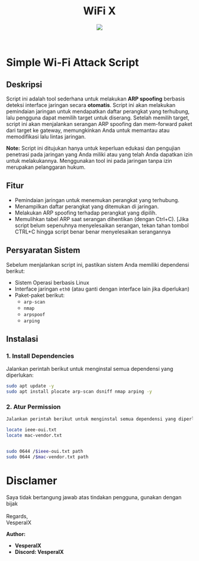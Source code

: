 <h1 align="center">WiFi X</h1>

<p align="center">
    <img src="https://github.com/VesperaIX/WiFiX/blob/main/src/img.png">
</p>

<br>

# Simple Wi-Fi Attack Script

## Deskripsi
Script ini adalah tool sederhana untuk melakukan **ARP spoofing** berbasis deteksi interface jaringan secara **otomatis**. Script ini akan melakukan pemindaian jaringan untuk mendapatkan daftar perangkat yang terhubung, lalu pengguna dapat memilih target untuk diserang. Setelah memilih target, script ini akan menjalankan serangan ARP spoofing dan mem-forward paket dari target ke gateway, memungkinkan Anda untuk memantau atau memodifikasi lalu lintas jaringan.

**Note:** Script ini ditujukan hanya untuk keperluan edukasi dan pengujian penetrasi pada jaringan yang Anda miliki atau yang telah Anda dapatkan izin untuk melakukannya. Menggunakan tool ini pada jaringan tanpa izin merupakan pelanggaran hukum.

## Fitur
- Pemindaian jaringan untuk menemukan perangkat yang terhubung.
- Menampilkan daftar perangkat yang ditemukan di jaringan.
- Melakukan ARP spoofing terhadap perangkat yang dipilih.
- Memulihkan tabel ARP saat serangan dihentikan (dengan Ctrl+C). [Jika script belum sepenuhnya menyelesaikan serangan, tekan tahan tombol CTRL+C hingga script benar benar menyelesaikan serangannya

## Persyaratan Sistem
Sebelum menjalankan script ini, pastikan sistem Anda memiliki dependensi berikut:
- Sistem Operasi berbasis Linux
- Interface jaringan `eth0` (atau ganti dengan interface lain jika diperlukan)
- Paket-paket berikut:
  - `arp-scan`
  - `nmap`
  - `arpspoof`
  - `arping`

## Instalasi

### 1. Install Dependencies
Jalankan perintah berikut untuk menginstal semua dependensi yang diperlukan:

```bash
sudo apt update -y
sudo apt install plocate arp-scan dsniff nmap arping -y
```

### 2. Atur Permission
```bash
Jalankan perintah berikut untuk menginstal semua dependensi yang diperlukan:

locate ieee-oui.txt
locate mac-vendor.txt


sudo 0644 /$ieee-oui.txt path
sudo 0644 /$mac-vendor.txt path
```

# Disclamer
Saya tidak bertangung jawab atas tindakan pengguna, gunakan dengan bijak
<br>
<br>
Regards,
<br>
VesperaIX

**Author:**
- **VesperaIX**
- **Discord: VesperaIX**

